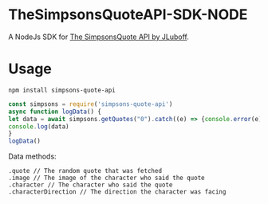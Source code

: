 # TheSimpsonsQuoteAPI-SDK-NODE
A NodeJs SDK for [The SimpsonsQuote API by JLuboff](https://github.com/JLuboff/TheSimpsonsQuoteAPI).

# Usage

`npm install simpsons-quote-api`

```js
const simpsons = require('simpsons-quote-api')
async function logData() {
let data = await simpsons.getQuotes("0").catch((e) => {console.error(e)})
console.log(data)
}
logData()


```

Data methods:

```
.quote // The random quote that was fetched
.image // The image of the character who said the quote
.character // The character who said the quote
.characterDirection // The direction the character was facing
```
